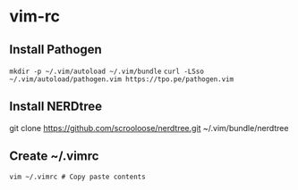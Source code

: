 # vim-rc

## Install Pathogen
```mkdir -p ~/.vim/autoload ~/.vim/bundle```
```curl -LSso ~/.vim/autoload/pathogen.vim https://tpo.pe/pathogen.vim```

## Install NERDtree
git clone https://github.com/scrooloose/nerdtree.git ~/.vim/bundle/nerdtree

## Create ~/.vimrc
```vim ~/.vimrc # Copy paste contents```
